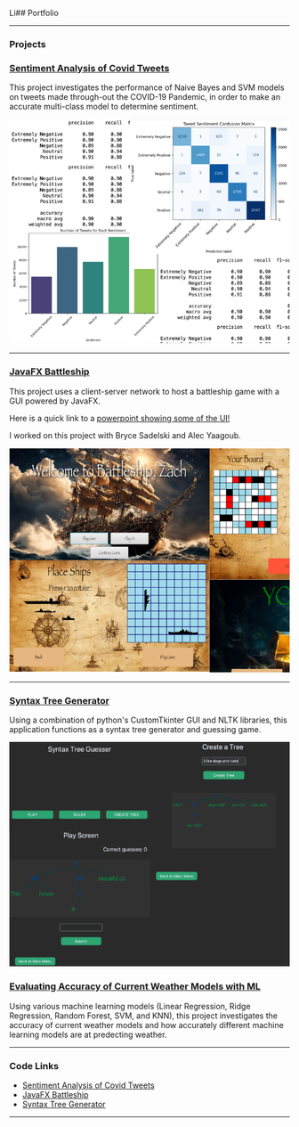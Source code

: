 Li## Portfolio

---

### Projects

### [Sentiment Analysis of Covid Tweets](Sentiment_analysis_covid-2/Sentiment_analysis_covid.md)

This project investigates the performance of Naive Bayes and SVM models on tweets made through-out the COVID-19 Pandemic, in order to make an accurate multi-class model to determine sentiment. 

<img src="images/Sentiment_analysis_covid.png"/>

---

### [JavaFX Battleship](https://drive.google.com/drive/folders/1vLBnGXGiOdrYrZfDDUy-KJZBk7zf_bwh?usp=sharing)

This project uses a client-server network to host a battleship game with a GUI powered by JavaFX. 

Here is a quick link to a [powerpoint showing some of the UI!](https://docs.google.com/presentation/d/1_1wRdiF9V4dvdhygeJr7y3Ek1-YMpN5-LiivXzHD_OA/edit#slide=id.p)

I worked on this project with Bryce Sadelski and Alec Yaagoub. 

<img src="images/BattleshipProj.png"/>

---

### [Syntax Tree Generator](/Syntax_tree_generator.md)

Using a combination of python's CustomTkinter GUI and NLTK libraries, this application functions as a syntax tree generator and guessing game. 

<img src="images/Syntax_tree_gen-2.png"/>

### [Evaluating Accuracy of Current Weather Models with ML](https://github.com/JoseB29/412FinalProject)

Using various machine learning models (Linear Regression, Ridge Regression, Random Forest, SVM, and KNN), this project investigates the accuracy of current weather models and how accurately different machine learning models are at predecting weather. 



---

### Code Links

- [Sentiment Analysis of Covid Tweets](Sentiment_analysis_covid-2/Sentiment_analysis_covid.md)
- [JavaFX Battleship](https://drive.google.com/drive/folders/1vLBnGXGiOdrYrZfDDUy-KJZBk7zf_bwh?usp=sharing)
- [Syntax Tree Generator](/Syntax_tree_generator.md)

---
